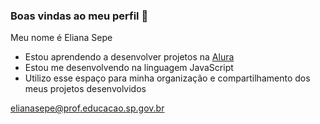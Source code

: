 ### Boas vindas ao meu perfil 💙
Meu nome é Eliana Sepe

- Estou aprendendo a desenvolver projetos  na [Alura](https://www.alura.com.br)
- Estou me desenvolvendo na linguagem JavaScript
- Utilizo esse espaço para minha organização e compartilhamento dos meus projetos desenvolvidos

elianasepe@prof.educacao.sp.gov.br


















